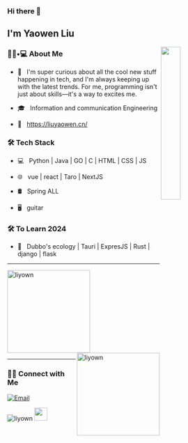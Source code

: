 ### Hi there 👋<h2> I'm Yaowen Liu</h2>
<!--
<img align='right' src="https://media.giphy.com/media/M9gbBd9nbDrOTu1Mqx/giphy.gif" width="230" alt="my">
-->
<img src="https://media.tenor.com/images/df8c44a1d20ab367fdcb21880985fd33/tenor.gif" align="right"  width="30%" alt=""/>
<h3> 👨🏻•💻 About Me </h3>

- 🤔 &nbsp; I'm super curious about all the cool new stuff happening in tech, and I'm always keeping up with the latest trends. For me, programming isn't just about skills—it's a way to excites me.

- 🎓 &nbsp; Information and communication Engineering

- 📰 &nbsp; https://liuyaowen.cn/

<h3>🛠 Tech Stack</h3>

- 💻 &nbsp; Python | Java | GO | C | HTML | CSS | JS   

- 🌐 &nbsp; vue | react | Taro | NextJS   

- 🛢 &nbsp; Spring ALL  

- 🖥 &nbsp; guitar   




<h3>🛠 To Learn 2024</h3>

- 🔧 &nbsp; Dubbo's ecology | Tauri | ExpresJS |  Rust | django | flask  

<hr>

<img src="https://github-readme-stats.vercel.app/api/top-langs?username=liyown&show_icons=true&locale=en&layout=compact" alt="liyown" style="height: 190px; width: auto; " />            <img align="right" src="https://github-readme-stats.vercel.app/api?username=liyown&show_icons=true&locale=en" alt="liyown" style="height: 190px; width: auto;" />

<hr>
<h3> 🤝🏻 Connect with Me </h3>

<p align="center">

<a href="mailto:liuyaowen.smile@gmail.com"><img alt="Email" src="https://img.shields.io/badge/Email-liuyaowen.smile@gmail.com-blue?style=flat-square&logo=gmail"></a>

</p>

 <img src="https://komarev.com/ghpvc/?username=liyown&label=Profile%20views&color=0e75b6&style=flat" alt="liyown" />  <img src="https://media.giphy.com/media/dxn6fRlTIShoeBr69N/giphy.gif" width="30">

